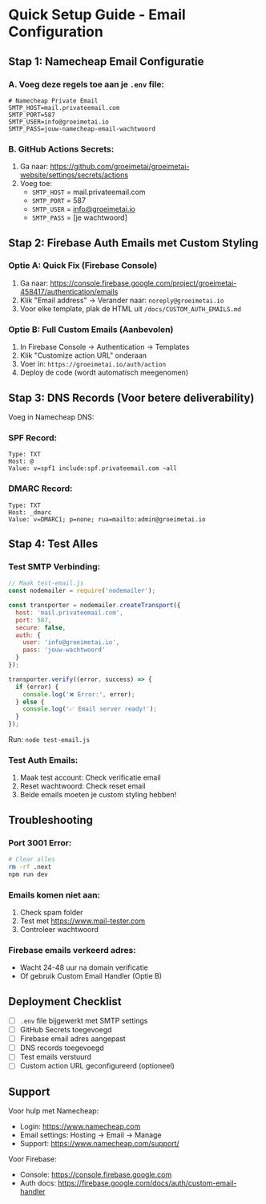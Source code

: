 # Quick Setup Guide - Email Configuration

## Stap 1: Namecheap Email Configuratie

### A. Voeg deze regels toe aan je `.env` file:
```env
# Namecheap Private Email
SMTP_HOST=mail.privateemail.com
SMTP_PORT=587
SMTP_USER=info@groeimetai.io
SMTP_PASS=jouw-namecheap-email-wachtwoord
```

### B. GitHub Actions Secrets:
1. Ga naar: https://github.com/groeimetai/groeimetai-website/settings/secrets/actions
2. Voeg toe:
   - `SMTP_HOST` = mail.privateemail.com
   - `SMTP_PORT` = 587
   - `SMTP_USER` = info@groeimetai.io
   - `SMTP_PASS` = [je wachtwoord]

## Stap 2: Firebase Auth Emails met Custom Styling

### Optie A: Quick Fix (Firebase Console)
1. Ga naar: https://console.firebase.google.com/project/groeimetai-458417/authentication/emails
2. Klik "Email address" → Verander naar: `noreply@groeimetai.io`
3. Voor elke template, plak de HTML uit `/docs/CUSTOM_AUTH_EMAILS.md`

### Optie B: Full Custom Emails (Aanbevolen)
1. In Firebase Console → Authentication → Templates
2. Klik "Customize action URL" onderaan
3. Voer in: `https://groeimetai.io/auth/action`
4. Deploy de code (wordt automatisch meegenomen)

## Stap 3: DNS Records (Voor betere deliverability)

Voeg in Namecheap DNS:

### SPF Record:
```
Type: TXT
Host: @
Value: v=spf1 include:spf.privateemail.com ~all
```

### DMARC Record:
```
Type: TXT
Host: _dmarc
Value: v=DMARC1; p=none; rua=mailto:admin@groeimetai.io
```

## Stap 4: Test Alles

### Test SMTP Verbinding:
```javascript
// Maak test-email.js
const nodemailer = require('nodemailer');

const transporter = nodemailer.createTransport({
  host: 'mail.privateemail.com',
  port: 587,
  secure: false,
  auth: {
    user: 'info@groeimetai.io',
    pass: 'jouw-wachtwoord'
  }
});

transporter.verify((error, success) => {
  if (error) {
    console.log('❌ Error:', error);
  } else {
    console.log('✅ Email server ready!');
  }
});
```

Run: `node test-email.js`

### Test Auth Emails:
1. Maak test account: Check verificatie email
2. Reset wachtwoord: Check reset email
3. Beide emails moeten je custom styling hebben!

## Troubleshooting

### Port 3001 Error:
```bash
# Clear alles
rm -rf .next
npm run dev
```

### Emails komen niet aan:
1. Check spam folder
2. Test met https://www.mail-tester.com
3. Controleer wachtwoord

### Firebase emails verkeerd adres:
- Wacht 24-48 uur na domain verificatie
- Of gebruik Custom Email Handler (Optie B)

## Deployment Checklist

- [ ] `.env` file bijgewerkt met SMTP settings
- [ ] GitHub Secrets toegevoegd
- [ ] Firebase email adres aangepast
- [ ] DNS records toegevoegd
- [ ] Test emails verstuurd
- [ ] Custom action URL geconfigureerd (optioneel)

## Support

Voor hulp met Namecheap:
- Login: https://www.namecheap.com
- Email settings: Hosting → Email → Manage
- Support: https://www.namecheap.com/support/

Voor Firebase:
- Console: https://console.firebase.google.com
- Auth docs: https://firebase.google.com/docs/auth/custom-email-handler